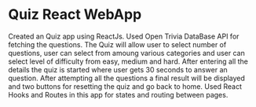 # Quiz React WebApp

Created an Quiz app using ReactJs. Used Open Trivia DataBase API for fetching the questions. The Quiz will allow user to select number of questions, user can select from amoung various categories and user can select level of difficulty from easy, medium and hard. 
After entering all the details the quiz is started where user gets 30 seconds to answer an question. After attempting all the questions a final result will be displayed and two buttons for resetting the quiz and go back to home.
Used React Hooks and Routes in this app for states and routing between pages.
